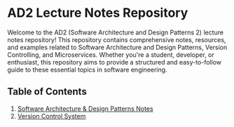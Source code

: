 # AD2 Lecture Notes Repository
Welcome to the AD2 (Software Architecture and Design Patterns 2) lecture notes repository! This repository contains comprehensive notes, resources, and examples related to Software Architecture and Design Patterns, Version Controlling, and Microservices. Whether you're a student, developer, or enthusiast, this repository aims to provide a structured and easy-to-follow guide to these essential topics in software engineering.

## Table of Contents
1. [Software Architecture & Design Patterns Notes](https://github.com/UchithmaSenevirathne/AD2-Notes/blob/main/Software%20Architecture%20and%20Design%20Patterns%2002.pdf)
2. [Version Control System](https://github.com/UchithmaSenevirathne/AD2-Notes/blob/main/Version%20Control%20System.pdf)
